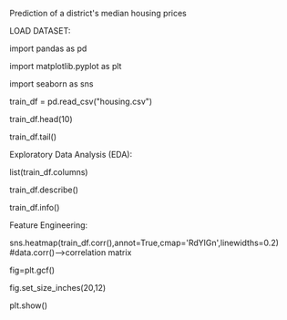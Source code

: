 Prediction of a district's median housing prices 

LOAD DATASET:

import pandas as pd

import matplotlib.pyplot as plt

import seaborn as sns

train_df = pd.read_csv("housing.csv")

train_df.head(10)

train_df.tail()

Exploratory Data Analysis (EDA):

list(train_df.columns)

train_df.describe()

train_df.info()

Feature Engineering:

sns.heatmap(train_df.corr(),annot=True,cmap='RdYlGn',linewidths=0.2) #data.corr()-->correlation matrix

fig=plt.gcf()

fig.set_size_inches(20,12)

plt.show()
